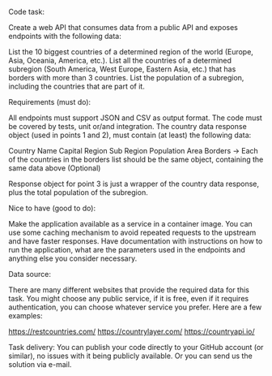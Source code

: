 Code task:

Create a web API that consumes data from a public API and exposes endpoints with the following data:

List the 10 biggest countries of a determined region of the world (Europe, Asia, Oceania, America, etc.).
List all the countries of a determined subregion (South America, West Europe, Eastern Asia, etc.) that has borders with more than 3 countries.
List the population of a subregion, including the countries that are part of it.

Requirements (must do):

All endpoints must support JSON and CSV as output format.
The code must be covered by tests, unit or/and integration.
The country data response object (used in points 1 and 2), must contain (at least) the following data:

Country Name
Capital
Region
Sub Region
Population
Area
Borders -> Each of the countries in the borders list should be the same object, containing the same data above (Optional)

Response object for point 3 is just a wrapper of the country data response, plus the total population of the subregion.

Nice to have (good to do):

Make the application available as a service in a container image.
You can use some caching mechanism to avoid repeated requests to the upstream and have faster responses.
Have documentation with instructions on how to run the application, what are the parameters used in the endpoints and anything else you consider necessary.

Data source:

There are many different websites that provide the required data for this task. You might choose any public service, if it is free, even if it requires authentication, you can choose whatever service you prefer. Here are a few examples:


https://restcountries.com/
https://countrylayer.com/
https://countryapi.io/

Task delivery:
You can publish your code directly to your GitHub account (or similar), no issues with it being publicly available. Or you can send us the solution via e-mail.
